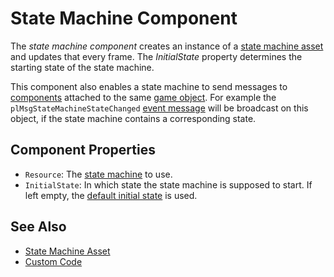# State Machine Component

The *state machine component* creates an instance of a [state machine asset](state-machine-asset.md) and updates that every frame. The *InitialState* property determines the starting state of the state machine.

This component also enables a state machine to send messages to [components](../runtime/world/components.md) attached to the same [game object](../runtime/world/game-objects.md). For example the `plMsgStateMachineStateChanged` [event message](../runtime/world/world-messaging.md#event-messages) will be broadcast on this object, if the state machine contains a corresponding state.

## Component Properties

* `Resource`: The [state machine](state-machine-asset.md) to use.
* `InitialState`: In which state the state machine is supposed to start. If left empty, the [default initial state](state-machine-asset.md#default-initial-state) is used.

## See Also

* [State Machine Asset](state-machine-asset.md)
* [Custom Code](../custom-code/custom-code-overview.md)
